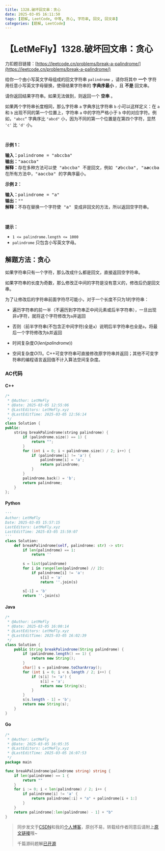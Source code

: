 ```yaml
---
title: 1328.破坏回文串：贪心
date: 2025-03-05 16:11:50
tags: [题解, LeetCode, 中等, 贪心, 字符串, 回文, 回文串]
categories: [题解, LeetCode]
---
```


# 【LetMeFly】1328.破坏回文串：贪心

力扣题目链接：[https://leetcode.cn/problems/break-a-palindrome/](https://leetcode.cn/problems/break-a-palindrome/)

<p>给你一个由小写英文字母组成的回文字符串&nbsp;<code>palindrome</code> ，请你将其中&nbsp;<strong>一个</strong> 字符用任意小写英文字母替换，使得结果字符串的 <strong>字典序最小</strong> ，且&nbsp;<strong>不是</strong>&nbsp;回文串。</p>

<p>请你返回结果字符串。如果无法做到，则返回一个 <strong>空串</strong> 。</p>

<p>如果两个字符串长度相同，那么字符串 <code>a</code> 字典序比字符串 <code>b</code> 小可以这样定义：在 <code>a</code> 和 <code>b</code> 出现不同的第一个位置上，字符串 <code>a</code> 中的字符严格小于 <code>b</code> 中的对应字符。例如，<code>"abcc”</code> 字典序比 <code>"abcd"</code> 小，因为不同的第一个位置是在第四个字符，显然 <code>'c'</code> 比 <code>'d'</code> 小。</p>
&nbsp;

<p><strong>示例 1：</strong></p>

<pre>
<strong>输入：</strong>palindrome = "abccba"
<strong>输出：</strong>"aaccba"
<strong>解释：</strong>存在多种方法可以使 "abccba" 不是回文，例如 "<em><strong>z</strong></em>bccba", "a<em><strong>a</strong></em>ccba", 和 "ab<em><strong>a</strong></em>cba" 。
在所有方法中，"aaccba" 的字典序最小。</pre>

<p><strong>示例 2：</strong></p>

<pre>
<strong>输入：</strong>palindrome = "a"
<strong>输出：</strong>""
<strong>解释：</strong>不存在替换一个字符使 "a" 变成非回文的方法，所以返回空字符串。</pre>

<p>&nbsp;</p>

<p><strong>提示：</strong></p>

<ul>
	<li><code>1 &lt;= palindrome.length &lt;= 1000</code></li>
	<li><code>palindrome</code>&nbsp;只包含小写英文字母。</li>
</ul>


    
## 解题方法：贪心

如果字符串只有一个字符，那么改成什么都是回文，直接返回空字符串。

如果字符串的长度为奇数，那么修改正中间的字符是没有意义的，修改后仍是回文串。

为了让修改后的字符串前面字符尽可能小，对于一个长度不只为1的字符串：

+ 遍历字符串的前一半（不遍历到字符串正中间元素或后半字符串），一旦出现非`a`字符，就将这个字符修改为`a`并返回
+ 否则（前半字符串(不包含正中间字符)全是`a`）说明后半字符串也全是`a`，将最后一个字符修改为`b`并返回

+ 时间复杂度$O(len(palindrome))$
+ 空间复杂度$O(1)$。C++可变字符串可直接修改原字符串并返回；其他不可变字符串的编程语言返回值不计入算法空间复杂度。

### AC代码

#### C++

```cpp
/*
 * @Author: LetMeFly
 * @Date: 2025-03-05 12:55:06
 * @LastEditors: LetMeFly.xyz
 * @LastEditTime: 2025-03-05 12:56:14
 */
class Solution {
public:
    string breakPalindrome(string palindrome) {
        if (palindrome.size() == 1) {
            return "";
        }
        for (int i = 0; i < palindrome.size() / 2; i++) {
            if (palindrome[i] != 'a') {
                palindrome[i] = 'a';
                return palindrome;
            }
        }
        palindrome.back() = 'b';
        return palindrome;
    }
};
```

#### Python

```python
'''
Author: LetMeFly
Date: 2025-03-05 15:57:15
LastEditors: LetMeFly.xyz
LastEditTime: 2025-03-05 15:59:07
'''
class Solution:
    def breakPalindrome(self, palindrome: str) -> str:
        if len(palindrome) == 1:
            return ''
        
        s = list(palindrome)
        for i in range(len(palindrome) // 2):
            if palindrome[i] != 'a':
                s[i] = 'a'
                return ''.join(s)
        
        s[-1] = 'b'
        return ''.join(s)

```

#### Java

```java
/*
 * @Author: LetMeFly
 * @Date: 2025-03-05 16:00:14
 * @LastEditors: LetMeFly.xyz
 * @LastEditTime: 2025-03-05 16:02:39
 */
class Solution {
    public String breakPalindrome(String palindrome) {
        if (palindrome.length() == 1) {
            return new String();
        }
        char[] s = palindrome.toCharArray();
        for (int i = 0; i < s.length / 2; i++) {
            if (s[i] != 'a') {
                s[i] = 'a';
                return new String(s);
            }
        }
        s[s.length - 1] = 'b';
        return new String(s);
    }
}
```

#### Go

```go
/*
 * @Author: LetMeFly
 * @Date: 2025-03-05 16:05:35
 * @LastEditors: LetMeFly.xyz
 * @LastEditTime: 2025-03-05 16:07:53
 */
package main

func breakPalindrome(palindrome string) string {
    if len(palindrome) == 1 {
        return ""
    }
    for i := 0; i < len(palindrome) / 2; i++ {
        if palindrome[i] != 'a' {
            return palindrome[:i] + "a" + palindrome[i + 1:]
        }
    }
    return palindrome[:len(palindrome) - 1] + "b"
}
```

> 同步发文于[CSDN](https://letmefly.blog.csdn.net/article/details/146046025)和我的[个人博客](https://blog.letmefly.xyz/)，原创不易，转载经作者同意后请附上[原文链接](https://blog.letmefly.xyz/2025/03/05/LeetCode%201328.%E7%A0%B4%E5%9D%8F%E5%9B%9E%E6%96%87%E4%B8%B2/)哦~
>
> 千篇源码题解[已开源](https://github.com/LetMeFly666/LeetCode)
